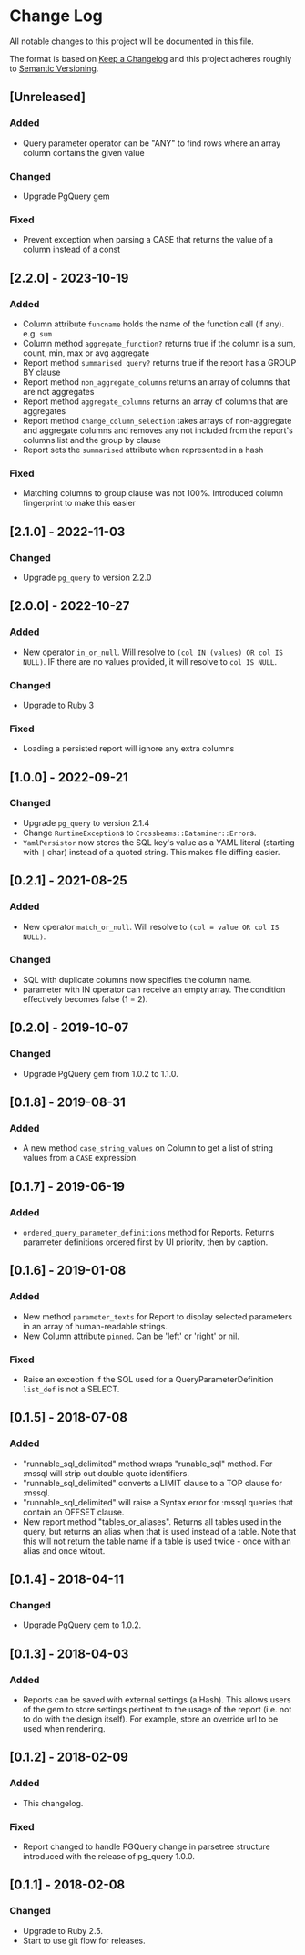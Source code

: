 # Change Log
All notable changes to this project will be documented in this file.

The format is based on [Keep a Changelog](http://keepachangelog.com/)
and this project adheres roughly to [Semantic Versioning](http://semver.org/).


## [Unreleased]
### Added
- Query parameter operator can be "ANY" to find rows where an array column contains the given value
### Changed
- Upgrade PgQuery gem
### Fixed
- Prevent exception when parsing a CASE that returns the value of a column instead of a const

## [2.2.0] - 2023-10-19
### Added
- Column attribute `funcname` holds the name of the function call (if any). e.g. `sum`
- Column method `aggregate_function?` returns true if the column is a sum, count, min, max or avg aggregate
- Report method `summarised_query?` returns true if the report has a GROUP BY clause
- Report method `non_aggregate_columns` returns an array of columns that are not aggregates
- Report method `aggregate_columns` returns an array of columns that are aggregates
- Report method `change_column_selection` takes arrays of non-aggregate and aggregate columns and removes any not included from the report's columns list and the group by clause
- Report sets the `summarised` attribute when represented in a hash
### Fixed
- Matching columns to group clause was not 100%. Introduced column fingerprint to make this easier

## [2.1.0] - 2022-11-03
### Changed
- Upgrade `pg_query` to version 2.2.0

## [2.0.0] - 2022-10-27
### Added
- New operator `in_or_null`. Will resolve to `(col IN (values) OR col IS NULL)`. IF there are no values provided, it will resolve to `col IS NULL`.
### Changed
- Upgrade to Ruby 3
### Fixed
- Loading a persisted report will ignore any extra columns

## [1.0.0] - 2022-09-21
### Changed
- Upgrade `pg_query` to version 2.1.4
- Change `RuntimeException`s to `Crossbeams::Dataminer::Error`s.
- `YamlPersistor` now stores the SQL key's value as a YAML literal (starting with `|` char) instead of a quoted string. This makes file diffing easier.

## [0.2.1] - 2021-08-25
### Added
- New operator `match_or_null`. Will resolve to `(col = value OR col IS NULL)`.
### Changed
- SQL with duplicate columns now specifies the column name.
- parameter with IN operator can receive an empty array. The condition effectively becomes false (1 = 2).

## [0.2.0] - 2019-10-07
### Changed
- Upgrade PgQuery gem from 1.0.2 to 1.1.0.

## [0.1.8] - 2019-08-31
### Added
- A new method `case_string_values` on Column to get a list of string values from a `CASE` expression.

## [0.1.7] - 2019-06-19
### Added
- `ordered_query_parameter_definitions` method for Reports. Returns parameter definitions ordered first by UI priority, then by caption.

## [0.1.6] - 2019-01-08
### Added
- New method `parameter_texts` for Report to display selected parameters in an array of human-readable strings.
- New Column attribute `pinned`. Can be 'left' or 'right' or nil.
### Fixed
- Raise an exception if the SQL used for a QueryParameterDefinition `list_def` is not a SELECT.

## [0.1.5] - 2018-07-08
### Added
- "runnable_sql_delimited" method wraps "runable_sql" method. For :mssql will strip out double quote identifiers.
- "runnable_sql_delimited" converts a LIMIT clause to a TOP clause for :mssql.
- "runnable_sql_delimited" will raise a Syntax error for :mssql queries that contain an OFFSET clause.
- New report method "tables_or_aliases". Returns all tables used in the query, but returns an alias when that is used instead of a table.
  Note that this will not return the table name if a table is used twice - once with an alias and once witout.

## [0.1.4] - 2018-04-11
### Changed
- Upgrade PgQuery gem to 1.0.2.

## [0.1.3] - 2018-04-03
### Added
- Reports can be saved with external settings (a Hash). This allows users of the gem to store settings pertinent to the usage of the report (i.e. not to do with the design itself). For example, store an override url to be used when rendering.

## [0.1.2] - 2018-02-09
### Added
- This changelog.
### Fixed
- Report changed to handle PGQuery change in parsetree structure introduced with the release of pg_query 1.0.0.

## [0.1.1] - 2018-02-08
### Changed
- Upgrade to Ruby 2.5.
- Start to use git flow for releases.
